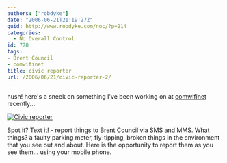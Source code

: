 ```yaml
---
authors: ["robdyke"]
date: "2006-06-21T21:19:27Z"
guid: http://www.robdyke.com/noc/?p=214
categories:
  - No Overall Control
id: 778
tags:
- Brent Council
- comwifinet
title: civic reporter
url: /2006/06/21/civic-reporter-2/
---
```

hush! here's a sneek on something I've been working on at [comwifinet](http://www.comwifinet.com "comwifinet.com - my employers") recently...

<a title="Civic reporter" rel="attachment" href="http://www.robdyke.com/wordpress/?attachment_id=72"><img alt="Civic reporter" src="http://www.robdyke.com/wordpress/pubfiles/2006/06/civic_reporter_demo.jpg" /></a>

Spot it? Text it! - report things to Brent Council via SMS and MMS. What things? a faulty parking meter, fly-tipping, broken things in the environment that you see out and about. Here is the opportunity to report them as you see them... using your mobile phone.